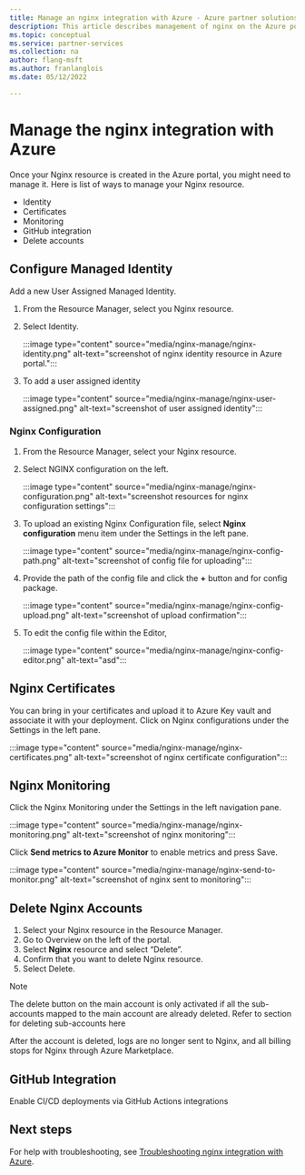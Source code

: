 ```yaml
---
title: Manage an nginx integration with Azure - Azure partner solutions
description: This article describes management of nginx on the Azure portal. 
ms.topic: conceptual
ms.service: partner-services
ms.collection: na
author: flang-msft
ms.author: franlanglois
ms.date: 05/12/2022

---
```


# Manage the nginx integration with Azure

Once your Nginx resource is created in the Azure portal, you might need to manage it. Here is list of ways to manage your Nginx resource.

- Identity
- Certificates
- Monitoring
- GitHub integration
- Delete accounts

## Configure Managed Identity

Add a new User Assigned Managed Identity.

1. From the Resource Manager, select you Nginx resource.

1. Select Identity.

    :::image type="content" source="media/nginx-manage/nginx-identity.png" alt-text="screenshot of nginx identity resource in Azure portal.":::

1. To add a user assigned identity

    :::image type="content" source="media/nginx-manage/nginx-user-assigned.png" alt-text="screenshot of user assigned identity":::

### Nginx Configuration

1. From the Resource Manager, select your Nginx resource.

1. Select NGINX configuration on the left.

    :::image type="content" source="media/nginx-manage/nginx-configuration.png" alt-text="screenshot resources for nginx configuration settings":::

1. To upload an existing Nginx Configuration file,  select **Nginx configuration** menu item under the Settings in the left pane.

    :::image type="content" source="media/nginx-manage/nginx-config-path.png" alt-text="screenshot of config file for uploading":::

1. Provide the path of the config file and click the **+** button and for config package.

    :::image type="content" source="media/nginx-manage/nginx-config-upload.png" alt-text="screenshot of upload confirmation":::

1. To edit the config file within the Editor,

    :::image type="content" source="media/nginx-manage/nginx-config-editor.png" alt-text="asd":::

## Nginx Certificates

You can bring in your certificates and upload it to Azure Key vault and associate it with your deployment. Click on Nginx configurations under the Settings in the left pane.

:::image type="content" source="media/nginx-manage/nginx-certificates.png" alt-text="screenshot of nginx certificate configuration":::

## Nginx Monitoring

Click the Nginx Monitoring under the Settings in the left navigation pane.

:::image type="content" source="media/nginx-manage/nginx-monitoring.png" alt-text="screenshot of nginx monitoring":::

Click **Send metrics to Azure Monitor** to enable metrics and press Save.

:::image type="content" source="media/nginx-manage/nginx-send-to-monitor.png" alt-text="screenshot of nginx sent to monitoring":::



## Delete Nginx Accounts 

1. Select your Nginx resource in the Resource Manager.
1. Go to Overview on the left of the portal.
1. Select **Nginx** resource and select “Delete”.
1. Confirm that you want to delete Nginx resource.
1. Select Delete. 

> [!NOTE]
> The delete button on the main account is only activated if all the sub-accounts mapped to the main account are already deleted. Refer to section for deleting sub-accounts here 

After the account is deleted, logs are no longer sent to Nginx, and all billing stops for Nginx through Azure Marketplace.

## GitHub Integration

Enable CI/CD deployments via GitHub Actions integrations 

<!-- <<Add screenshot for GitHub integration>>  -->

## Next steps

For help with troubleshooting, see [Troubleshooting nginx integration with Azure](nginx-troubleshoot.md).
